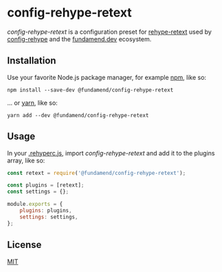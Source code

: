 # config-rehype-retext

_config-rehype-retext_ is a configuration preset for [rehype-retext] used by [config-rehype] and the [fundamend.dev] ecosystem.

## Installation

Use your favorite Node.js package manager, for example [npm], like so:

    npm install --save-dev @fundamend/config-rehype-retext

... or [yarn], like so:

    yarn add --dev @fundamend/config-rehype-retext

## Usage

In your [.rehyperc.js], import _config-rehype-retext_ and add it to the plugins array, like so:

```js
const retext = require('@fundamend/config-rehype-retext');

const plugins = [retext];
const settings = {};

module.exports = {
	plugins: plugins,
	settings: settings,
};
```

## License

[MIT]

[fundamend.dev]: https://fundamend.dev
[mit]: https://choosealicense.com/licenses/mit/
[npm]: https://www.npmjs.com/
[config-rehype]: https://github.com/fundamend/config-rehype
[rehype-retext]: https://github.com/rehypejs/rehype-retext
[.rehyperc.js]: https://github.com/unifiedjs/unified-engine/blob/master/doc/configure.md
[yarn]: https://yarnpkg.com/
